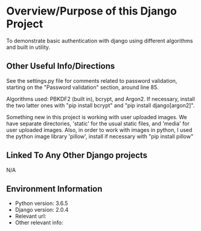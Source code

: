 # Overview/Purpose of this Django Project
To demonstrate basic authentication with django using different algorithms and built in utility.

## Other Useful Info/Directions
See the settings.py file for comments related to password validation, starting on the "Password validation" section, around line 85.

Algorithms used: PBKDF2 (built in), bcrypt, and Argon2. If necessary, install the two latter ones with "pip install bcrypt" and "pip install django[argon2]".

Something new in this project is working with user uploaded images. We have separate directories, 'static' for the usual static files, and 'media' for user uploaded images. Also, in order to work with images in python, I used the python image library 'pillow', install if necessary with "pip install pillow"

## Linked To Any Other Django projects
N/A


## Environment Information
* Python version: 3.6.5
* Django version: 2.0.4
* Relevant url:
* Other relevant info:
